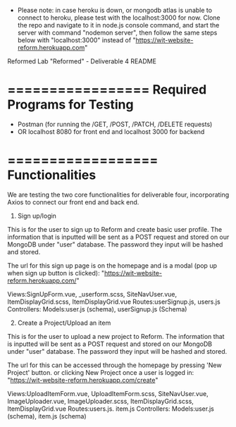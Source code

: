 - Please note: in case heroku is down, or mongodb atlas is unable to connect to heroku, please test with the localhost:3000 for now. Clone the repo and navigate to it in node.js console command, and start the server with command "nodemon server", then follow the same steps below with "localhost:3000" instead of "https://wit-website-reform.herokuapp.com"

Reformed Lab "Reformed" - Deliverable 4 README


=================
Required Programs for Testing
=================

- Postman (for running the /GET, /POST, /PATCH, /DELETE requests)
- OR localhost 8080 for front end and localhost 3000 for backend


==================
Functionalities
==================
We are testing the two core functionalities for deliverable four, incorporating Axios to connect our front end and back end.

1. Sign up/login

This is for the user to sign up to Reform and create basic user profile. The information that is inputted will be sent as a POST request and stored on our MongoDB under "user" database. The password they input will be hashed and stored.

The url for this sign up page is on the homepage and is a modal (pop up when sign up button is clicked): "https://wit-website-reform.herokuapp.com/"

Views:SignUpForm.vue, _userform.scss, SiteNavUser.vue, ItemDisplayGrid.scss, ItemDisplayGrid.vue
Routes:userSignup.js, users.js
Controllers:
Models:user.js (schema), userSignup.js (Schema)

2. Create a Project/Upload an item

This is for the user to upload a new project to Reform. The information that is inputted will be sent as a POST request and stored on our MongoDB under "user" database. The password they input will be hashed and stored.

The url for this can be accessed through the homepage by pressing 'New Project' button. or clicking New Project once a user is logged in: "https://wit-website-reform.herokuapp.com/create"

Views:UploadItemForm.vue, UploadItemForm.scss, SiteNavUser.vue, ImageUploader.vue, ImageUploader.scss, ItemDisplayGrid.scss, ItemDisplayGrid.vue
Routes:users.js. item.js
Controllers:
Models:user.js (schema), item.js (schema)
